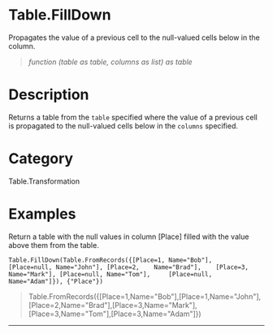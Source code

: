 ﻿# Table.FillDown
Propagates the value of a previous cell to the null-valued cells below in the column.
> _function (table as table, columns as list) as table_
# Description 
Returns a table from the <code>table</code> specified where the value of a previous cell is propagated to the null-valued cells below in the <code>columns</code> specified.
# Category 
Table.Transformation
# Examples 
Return a table with the null values in column [Place] filled with the value above them from the table.
```
Table.FillDown(Table.FromRecords({[Place=1, Name="Bob"],     [Place=null, Name="John"], [Place=2,    Name="Brad"],    [Place=3, Name="Mark"], [Place=null, Name="Tom"],     [Place=null, Name="Adam"]}), {"Place"})
```
> Table.FromRecords({[Place=1,Name="Bob"],[Place=1,Name="John"],[Place=2,Name="Brad"],[Place=3,Name="Mark"],[Place=3,Name="Tom"],[Place=3,Name="Adam"]})
***
